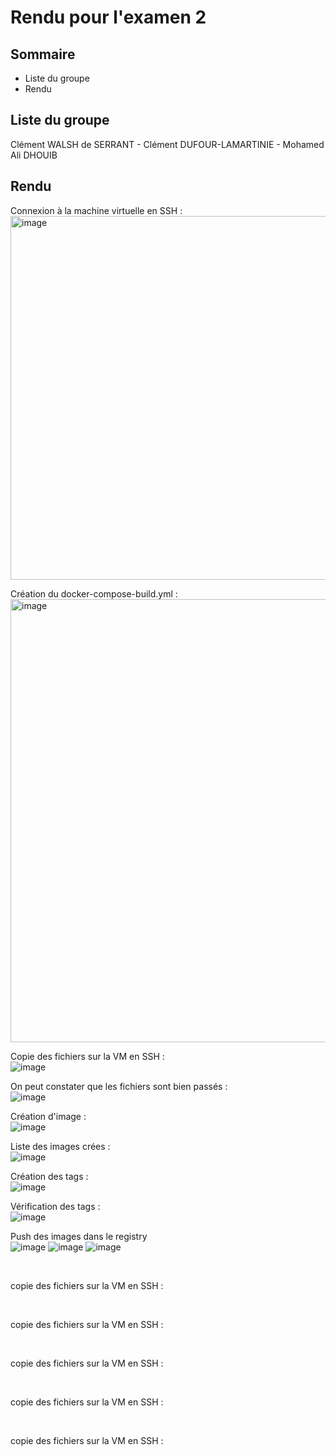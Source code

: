 # Rendu pour l'examen 2
## Sommaire

- Liste du groupe
- Rendu

## Liste du groupe

Clément WALSH de SERRANT - Clément DUFOUR-LAMARTINIE - Mohamed Ali DHOUIB

## Rendu

Connexion à la machine virtuelle en SSH : <br>
<img width="582" alt="image" src="https://github.com/Clement-Wds/YNOV-Docker-Exam-2/assets/71884576/f4c5f3a1-941e-4812-b99e-dbc300753ffa">
<br>

Création du docker-compose-build.yml : <br>
<img width="709" alt="image" src="https://github.com/Clement-Wds/YNOV-Docker-Exam-2/assets/71884576/ba50ed7b-7780-4994-af9e-2c2da30767d3">
<br>

Copie des fichiers sur la VM en SSH : <br>
![image](https://github.com/Clement-Wds/YNOV-Docker-Exam-2/assets/56402465/95042471-efa0-4213-b5ac-b50d6003940d)
<br>

On peut constater que les fichiers sont bien passés : <br>
![image](https://github.com/Clement-Wds/YNOV-Docker-Exam-2/assets/56402465/88f78bb1-3560-4c16-bf95-023d35c652c7)
<br>

Création d'image : <br>
![image](https://github.com/Clement-Wds/YNOV-Docker-Exam-2/assets/56402465/5808a723-55fa-416c-884e-2b33bc438d23)
<br>

Liste des images crées :<br>
![image](https://github.com/Clement-Wds/YNOV-Docker-Exam-2/assets/56402465/027c41a0-a22d-4d4c-b227-24e336bf3999)
<br>

Création des tags : <br>
![image](https://github.com/Clement-Wds/YNOV-Docker-Exam-2/assets/56402465/3dbe44e6-f355-459d-899b-78472faf09fb)
<br>

Vérification des tags : <br>
![image](https://github.com/Clement-Wds/YNOV-Docker-Exam-2/assets/56402465/d8b929b6-c924-47ef-b1c2-8a40ad5f4850)
<br>

Push des images dans le registry <br>
![image](https://github.com/Clement-Wds/YNOV-Docker-Exam-2/assets/56402465/ac2e0be4-30d7-43dd-ad7d-f550fd55162c)
![image](https://github.com/Clement-Wds/YNOV-Docker-Exam-2/assets/56402465/6105ca84-76f7-437b-88cd-da9e5026648d)
![image](https://github.com/Clement-Wds/YNOV-Docker-Exam-2/assets/56402465/4af0a31a-b91c-40d3-b5ce-f2ccd4a8c50c)

<br>

copie des fichiers sur la VM en SSH : <br>

<br>

copie des fichiers sur la VM en SSH : <br>

<br>

copie des fichiers sur la VM en SSH : <br>

<br>

copie des fichiers sur la VM en SSH : <br>

<br>

copie des fichiers sur la VM en SSH : <br>

<br>






